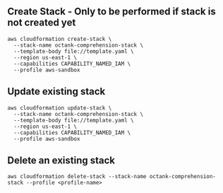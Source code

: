 
##  Create Stack - Only to be performed if stack is not created yet

```
aws cloudformation create-stack \
  --stack-name octank-comprehension-stack \
  --template-body file://template.yaml \
  --region us-east-1 \
  --capabilities CAPABILITY_NAMED_IAM \
  --profile aws-sandbox
  ```

## Update existing stack

```
aws cloudformation update-stack \
  --stack-name octank-comprehension-stack \
  --template-body file://template.yaml \
  --region us-east-1 \
  --capabilities CAPABILITY_NAMED_IAM \
  --profile aws-sandbox
```

## Delete an existing stack

```
aws cloudformation delete-stack --stack-name octank-comprehension-stack --profile <profile-name>
```